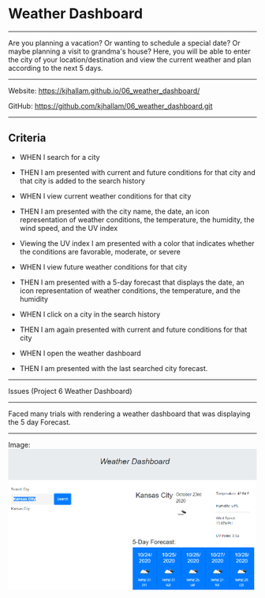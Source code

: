 # Weather Dashboard
___________________________________________
Are you planning a vacation? Or wanting to schedule a special date? Or maybe planning a visit to grandma's house? Here, you will be able to enter the city of your location/destination and view the current weather and plan according to the next 5 days.
___________________________________________
Website: https://kjhallam.github.io/06_weather_dashboard/

GitHub: https://github.com/kjhallam/06_weather_dashboard.git
___________________________________________
## Criteria 

- WHEN I search for a city
- THEN I am presented with current and future conditions for that city and that city is added to the search history

- WHEN I view current weather conditions for that city

- THEN I am presented with the city name, the date, an icon representation of weather conditions, the temperature, the humidity, the wind speed, and the UV index

- Viewing the UV index I am presented with a color that indicates whether the conditions are favorable, moderate, or severe

- WHEN I view future weather conditions for that city
- THEN I am presented with a 5-day forecast that displays the date, an icon representation of weather conditions, the temperature, and the humidity
- WHEN I click on a city in the search history
- THEN I am again presented with current and future conditions for that city
- WHEN I open the weather dashboard
- THEN I am presented with the last searched city forecast.

_______________________________________________________________________
Issues (Project 6 Weather Dashboard)
_______________________________________________________________________
Faced many trials with rendering a weather dashboard that was displaying the 5 day Forecast.

_______________________________________________________________________
Image:
![Weather-Dashboard](./assets/images/weather-dash.png "Weather-Dash SnipIt")
